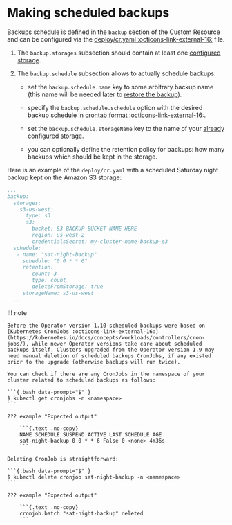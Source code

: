 # Making scheduled backups

Backups schedule is defined in the `backup` section of the Custom
Resource and can be configured via the [deploy/cr.yaml :octicons-link-external-16:](https://github.com/percona/percona-xtradb-cluster-operator/blob/v{{release}}/deploy/cr.yaml)
file.

1. The `backup.storages` subsection should contain at least one [configured storage](backups-storage.md).

2. The `backup.schedule` subsection allows to actually schedule backups:

    * set the `backup.schedule.name` key to some arbitrary backup name (this name
        will be needed later to [restore the backup](backups-restore.md)).

    * specify the `backup.schedule.schedule` option with the desired backup
        schedule in [crontab format :octicons-link-external-16:](https://en.wikipedia.org/wiki/Cron).

    * set the `backup.schedule.storageName` key to the name of your [already configured storage](backups-storage.md).

    * you can optionally define the retention policy for backups: how many 
       backups which should be kept in the storage.

Here is an example of the `deploy/cr.yaml` with a scheduled Saturday night
backup kept on the Amazon S3 storage:

```yaml
...
backup:
  storages:
    s3-us-west:
      type: s3
      s3:
        bucket: S3-BACKUP-BUCKET-NAME-HERE
        region: us-west-2
        credentialsSecret: my-cluster-name-backup-s3
  schedule:
   - name: "sat-night-backup"
     schedule: "0 0 * * 6"
     retention:
        count: 3
        type: count
        deleteFromStorage: true
     storageName: s3-us-west
  ...
```

!!! note

    Before the Operator version 1.10 scheduled backups were based on [Kubernetes CronJobs :octicons-link-external-16:](https://kubernetes.io/docs/concepts/workloads/controllers/cron-jobs/), while newer Operator versions take care about scheduled backups itself. Clusters upgraded from the Operator version 1.9 may need manual deletion of scheduled backups CronJobs, if any existed prior to the upgrade (otherwise backups will run twice).

    You can check if there are any CronJobs in the namespace of your cluster related to scheduled backups as follows:

    ```{.bash data-prompt="$" }
    $ kubectl get cronjobs -n <namespace>
    ```

    ??? example "Expected output"

        ```{.text .no-copy}
        NAME SCHEDULE SUSPEND ACTIVE LAST SCHEDULE AGE
        sat-night-backup 0 0 * * 6 False 0 <none> 4m36s
        ```

    Deleting CronJob is straightforward:
    
    ```{.bash data-prompt="$" }
    $ kubectl delete cronjob sat-night-backup -n <namespace>
    ```

    ??? example "Expected output"

        ```{.text .no-copy}
        cronjob.batch "sat-night-backup" deleted
        ```

